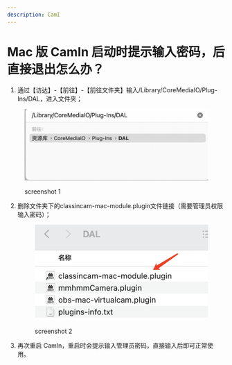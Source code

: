 ```yaml
---
description: CamI
---
```


# Mac 版 CamIn 启动时提示输入密码，后直接退出怎么办？

1. 通过【访达】-【前往】-【前往文件夹】输入/Library/CoreMediaIO/Plug-Ins/DAL，进入文件夹；

<figure><img src="../.gitbook/assets/image (12).png" alt=""><figcaption><p>screenshot 1</p></figcaption></figure>

2.  删除文件夹下的classincam-mac-module.plugin文件链接（需要管理员权限输入密码）；

    <figure><img src="../.gitbook/assets/image (2).png" alt=""><figcaption><p>screenshot 2</p></figcaption></figure>
3. 再次重启 CamIn，重启时会提示输入管理员密码，直接输入后即可正常使用。
